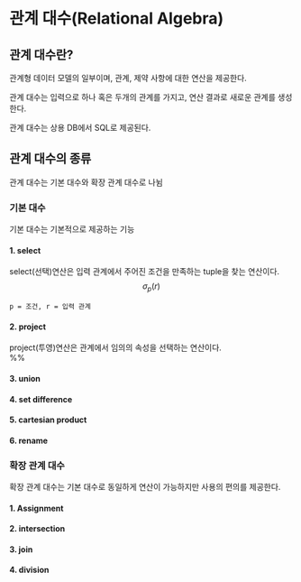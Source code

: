 # 관계 대수(Relational Algebra)

## 관계 대수란?
관계형 데이터 모델의 일부이며, 관계, 제약 사항에 대한 연산을 제공한다.  

관계 대수는 입력으로 하나 혹은 두개의 관계를 가지고, 연산 결과로 새로운 관계를 생성한다.  

관계 대수는 상용 DB에서 SQL로 제공된다.  

## 관계 대수의 종류
관계 대수는 기본 대수와 확장 관계 대수로 나뉨
### 기본 대수
기본 대수는 기본적으로 제공하는 기능

#### 1. select
select(선택)연산은 입력 관계에서 주어진 조건을 만족하는 tuple을 찾는 연산이다.
$$σ_{p}(r)$$
```
p = 조건, r = 입력 관계
```

#### 2. project
project(투영)연산은 관계에서 임의의 속성을 선택하는 연산이다.  
%%

#### 3. union

#### 4. set difference

#### 5. cartesian product

#### 6. rename



### 확장 관계 대수
확장 관계 대수는 기본 대수로 동일하게 연산이 가능하지만 사용의 편의를 제공한다. 

#### 1. Assignment

#### 2. intersection

#### 3. join

#### 4. division
